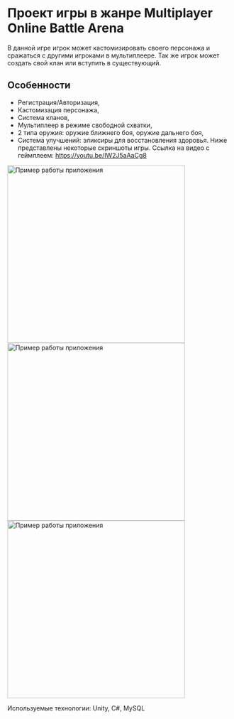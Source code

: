 # Проект игры в жанре Multiplayer Online Battle Arena
В данной игре игрок может кастомизировать своего персонажа и сражаться с другими игроками в мультиплеере. Так же игрок может создать свой клан или вступить в существующий.
## Особенности
- Регистрация/Авторизация,
- Кастомизация персонажа,
- Система кланов,
- Мультиплеер в режиме свободной схватки,
- 2 типа оружия: оружие ближнего боя, оружие дальнего боя,
- Система улучшений: эликсиры для восстановления здоровья.
Ниже представлены некоторые скриншоты игры.
Ссылка на видео с геймплеем: https://youtu.be/IW2J5aAaCg8

<div>
  <img src="https://github.com/Inoskeee/BattleArena_MOBA/blob/main/images/img1.png?raw=true" alt="Пример работы приложения" width="400"/>
  <img src="https://github.com/Inoskeee/BattleArena_MOBA/blob/main/images/img2.png?raw=true" alt="Пример работы приложения" width="400"/>
  <img src="https://github.com/Inoskeee/BattleArena_MOBA/blob/main/images/img3.png?raw=true" alt="Пример работы приложения" width="400"/>
</div>

Используемые технологии: Unity, C#, MySQL
